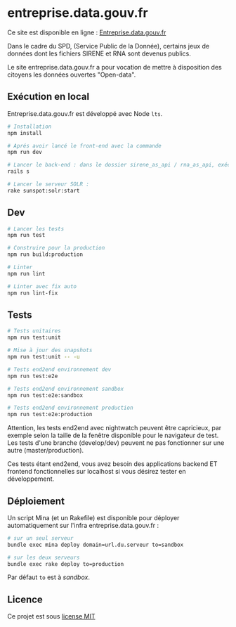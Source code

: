 # entreprise.data.gouv.fr

Ce site est disponible en ligne : [Entreprise.data.gouv.fr](https://entreprise.data.gouv.fr)

Dans le cadre du SPD, (Service Public de la Donnée), certains jeux de données
dont les fichiers SIRENE et RNA sont devenus publics.

Le site entreprise.data.gouv.fr a pour vocation de mettre à disposition des citoyens les données ouvertes "Open-data".

## Exécution en local

Entreprise.data.gouv.fr est développé avec Node `lts`.

``` bash
# Installation
npm install

# Aprés avoir lancé le front-end avec la commande
npm run dev

# Lancer le back-end : dans le dossier sirene_as_api / rna_as_api, exécuter :
rails s

# Lancer le serveur SOLR :
rake sunspot:solr:start

```

## Dev

``` bash
# Lancer les tests
npm run test

# Construire pour la production
npm run build:production

# Linter
npm run lint

# Linter avec fix auto
npm run lint-fix

```

## Tests

``` bash
# Tests unitaires
npm run test:unit

# Mise à jour des snapshots
npm run test:unit -- -u

# Tests end2end environnement dev
npm run test:e2e

# Tests end2end environnement sandbox
npm run test:e2e:sandbox

# Tests end2end environnement production
npm run test:e2e:production
```
Attention, les tests end2end avec nightwatch peuvent être capricieux, par exemple selon la taille de la fenêtre disponible pour le navigateur de test.
Les tests d'une branche (develop/dev) peuvent ne pas fonctionner sur une autre (master/production).

Ces tests étant end2end, vous avez besoin des applications backend ET frontend fonctionnelles sur localhost si vous désirez tester en développement.

## Déploiement

Un script Mina (et un Rakefile) est disponible pour déployer automatiquement sur l'infra entreprise.data.gouv.fr :
``` bash
# sur un seul serveur
bundle exec mina deploy domain=url.du.serveur to=sandbox

# sur les deux serveurs
bundle exec rake deploy to=production
```

Par défaut `to` est à _sandbox_.

## Licence

Ce projet est sous [license MIT](https://fr.wikipedia.org/wiki/Licence_MIT)

